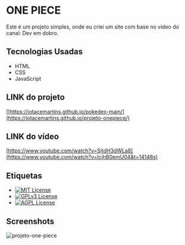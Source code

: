 # ONE PIECE

Este é um projeto simples, onde eu criei um site com base no vídeo do canal: Dev em dobro.

## Tecnologias Usadas
- HTML
- CSS
- JavaScript

## LINK do projeto
[[https://jotacemartins.github.io/pokedex-main/](https://jotacemartins.github.io/projeto-onepiece/)

## LINK do vídeo
[https://www.youtube.com/watch?v=SjtdH3dWLa8](https://www.youtube.com/watch?v=IcjhB0emU04&t=14148s)

## Etiquetas

- [![MIT License](https://img.shields.io/badge/License-MIT-green.svg)](https://choosealicense.com/licenses/mit/)
- [![GPLv3 License](https://img.shields.io/badge/License-GPL%20v3-yellow.svg)](https://opensource.org/licenses/)
- [![AGPL License](https://img.shields.io/badge/license-AGPL-blue.svg)](http://www.gnu.org/licenses/agpl-3.0)

## Screenshots
![projeto-one-piece](https://github.com/Jotacemartins/projeto-onepiece/assets/144477471/095190f0-157a-47af-b80a-02ebc0b65105)


